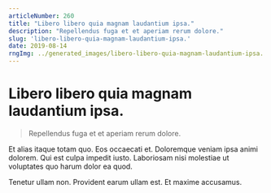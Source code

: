 ```yaml
---
articleNumber: 260
title: "Libero libero quia magnam laudantium ipsa."
description: "Repellendus fuga et et aperiam rerum dolore."
slug: 'libero-libero-quia-magnam-laudantium-ipsa.'
date: 2019-08-14
rngImg: ../generated_images/libero-libero-quia-magnam-laudantium-ipsa..jpg
---
```


# Libero libero quia magnam laudantium ipsa.

> Repellendus fuga et et aperiam rerum dolore.

Et alias itaque totam quo. Eos occaecati et. Doloremque veniam ipsa animi dolorem. Qui est culpa impedit iusto. Laboriosam nisi molestiae ut voluptates quo harum dolor ea quod.
 Tenetur ullam non. Provident earum ullam est. Et maxime accusamus.
